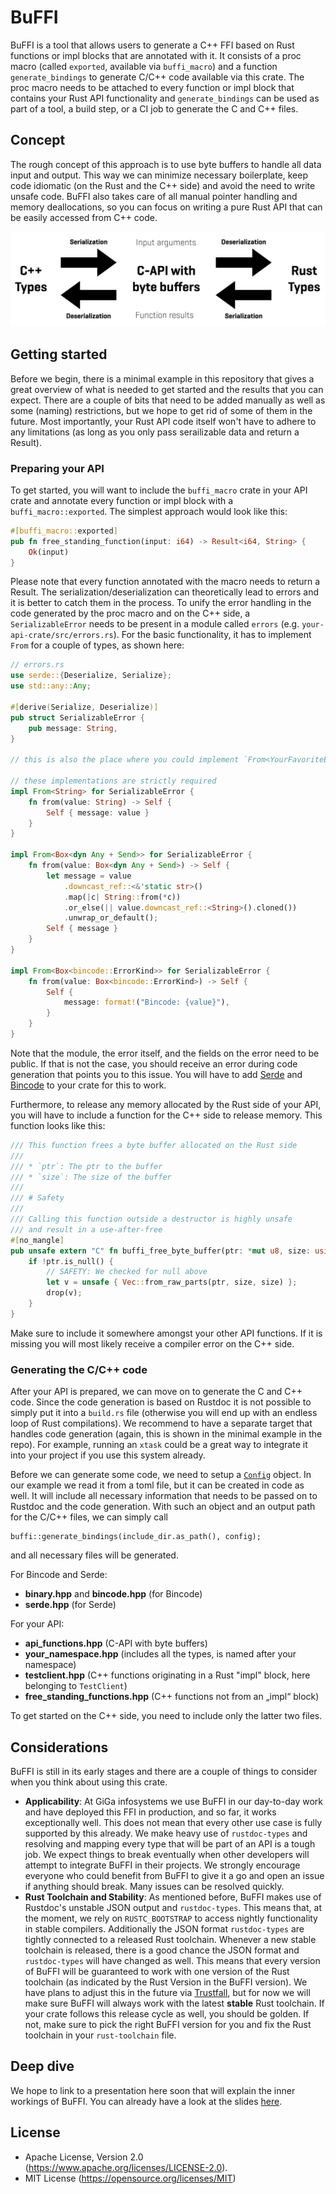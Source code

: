 # BuFFI

BuFFI is a tool that allows users to generate a C++ FFI based on Rust functions or impl blocks that are annotated with it. It consists of a proc macro (called `exported`, available via `buffi_macro`) and a function `generate_bindings` to generate C/C++ code available via this crate. The proc macro needs to be attached to every function or impl block that contains your Rust API functionality and `generate_bindings` can be used as part of a tool, a build step, or a CI job to generate the C and C++ files.

## Concept

The rough concept of this approach is to use byte buffers to handle all data input and output. This way we can minimize necessary boilerplate, keep code idiomatic (on the Rust and the C++ side) and avoid the need to write unsafe code. BuFFI also takes care of all manual pointer handling and memory deallocations, so you can focus on writing a pure Rust API that can be easily accessed from C++ code.

![](readme_images/schema.png)

## Getting started

Before we begin, there is a minimal example in this repository that gives a great overview of what is needed to get started and the results that you can expect. There are a couple of bits that need to be added manually as well as some (naming) restrictions, but we hope to get rid of some of them in the future. Most importantly, your Rust API code itself won't have to adhere to any limitations (as long as you only pass serailizable data and return a Result).

### Preparing your API

To get started, you will want to include the `buffi_macro` crate in your API crate and annotate every function or impl block with a `buffi_macro::exported`. The simplest approach would look like this:

```Rust
#[buffi_macro::exported]
pub fn free_standing_function(input: i64) -> Result<i64, String> {
    Ok(input)
}
```

Please note that every function annotated with the macro needs to return a Result. The serialization/deserialization can theoretically lead to errors and it is better to catch them in the process. To unify the error handling in the code generated by the proc macro and on the C++ side, a `SerializableError` needs to be present in a module called `errors` (e.g. `your-api-crate/src/errors.rs`). For the basic functionality, it has to implement `From` for a couple of types, as shown here:

```Rust
// errors.rs
use serde::{Deserialize, Serialize};
use std::any::Any;

#[derive(Serialize, Deserialize)]
pub struct SerializableError {
    pub message: String,
}

// this is also the place where you could implement `From<YourFavoriteErrorType>`

// these implementations are strictly required
impl From<String> for SerializableError {
    fn from(value: String) -> Self {
        Self { message: value }
    }
}

impl From<Box<dyn Any + Send>> for SerializableError {
    fn from(value: Box<dyn Any + Send>) -> Self {
        let message = value
            .downcast_ref::<&'static str>()
            .map(|c| String::from(*c))
            .or_else(|| value.downcast_ref::<String>().cloned())
            .unwrap_or_default();
        Self { message }
    }
}

impl From<Box<bincode::ErrorKind>> for SerializableError {
    fn from(value: Box<bincode::ErrorKind>) -> Self {
        Self {
            message: format!("Bincode: {value}"),
        }
    }
}
```

Note that the module, the error itself, and the fields on the error need to be public. If that is not the case, you should receive an error during code generation that points you to this issue. You will have to add [Serde](https://crates.io/crates/serde) and [Bincode](https://crates.io/crates/bincode) to your crate for this to work.

Furthermore, to release any memory allocated by the Rust side of your API, you will have to include a function for the C++ side to release memory. This function looks like this:

```Rust
/// This function frees a byte buffer allocated on the Rust side
///
/// * `ptr`: The ptr to the buffer
/// * `size`: The size of the buffer
///
/// # Safety
///
/// Calling this function outside a destructor is highly unsafe
/// and result in a use-after-free
#[no_mangle]
pub unsafe extern "C" fn buffi_free_byte_buffer(ptr: *mut u8, size: usize) {
    if !ptr.is_null() {
        // SAFETY: We checked for null above
        let v = unsafe { Vec::from_raw_parts(ptr, size, size) };
        drop(v);
    }
}

```

Make sure to include it somewhere amongst your other API functions. If it is missing you will most likely receive a compiler error on the C++ side.

### Generating the C/C++ code

After your API is prepared, we can move on to generate the C and C++ code. Since the code generation is based on Rustdoc it is not possible to simply put it into a `build.rs` file (otherwise you will end up with an endless loop of Rust compilations). We recommend to have a separate target that handles code generation (again, this is shown in the minimal example in the repo). For example, running an `xtask` could be a great way to integrate it into your project if you use this system already.

Before we can generate some code, we need to setup a [`Config`](https://docs.rs/buffi/latest/buffi/struct.Config.html) object. In our example we read it from a toml file, but it can be created in code as well. It will include all necessary information that needs to be passed on to Rustdoc and the code generation. With such an object and an output path for the C/C++ files, we can simply call
```
buffi::generate_bindings(include_dir.as_path(), config);
```
and all necessary files will be generated.

For Bincode and Serde:
* **binary.hpp** and **bincode.hpp** (for Bincode)
* **serde.hpp** (for Serde)

For your API:
* **api_functions.hpp** (C-API with byte buffers)
* **your_namespace.hpp** (includes all the types, is named after your namespace)
* **testclient.hpp** (C++ functions originating in a Rust "impl" block, here belonging to `TestClient`)
* **free_standing_functions.hpp** (C++ functions not from an „impl“ block)

To get started on the C++ side, you need to include only the latter two files.

## Considerations

BuFFI is still in its early stages and there are a couple of things to consider when you think about using this crate.

* **Applicability**: At GiGa infosystems we use BuFFI in our day-to-day work and have deployed this FFI in production, and so far, it works exceptionally well. This does not mean that every other use case is fully supported by this already. We make heavy use of `rustdoc-types` and resolving and mapping every type that will be part of an API is a tough job. We expect things to break eventually when other developers will attempt to integrate BuFFI in their projects. We strongly encourage everyone who could benefit from BuFFI to give it a go and open an issue if anything should break. Many issues can be resolved quickly.
* **Rust Toolchain and Stability**: As mentioned before, BuFFI makes use of Rustdoc's unstable JSON output and `rustdoc-types`. This means that, at the moment, we rely on `RUSTC_BOOTSTRAP` to access nightly functionality in stable compilers. Additionally the JSON format `rustdoc-types` are tightly connected to a released Rust toolchain. Whenever a new stable toolchain is released, there is a good chance the JSON format and `rustdoc-types` will have changed as well. This means that every version of BuFFI will be guaranteed to work with one version of the Rust toolchain (as indicated by the Rust Version in the BuFFI version). We have plans to adjust this in the future via [Trustfall](https://crates.io/crates/trustfall_rustdoc), but for now we will make sure BuFFI will always work with the latest **stable** Rust toolchain. If your crate follows this release cycle as well, you should be golden. If not, make sure to pick the right BuFFI version for you and fix the Rust toolchain in your `rust-toolchain` file.

## Deep dive

We hope to link to a presentation here soon that will explain the inner workings of BuFFI. You can already have a look at the slides [here](knowledge/RustLab2024.pdf).

## License

* Apache License, Version 2.0 (https://www.apache.org/licenses/LICENSE-2.0).
* MIT License (https://opensource.org/licenses/MIT)
